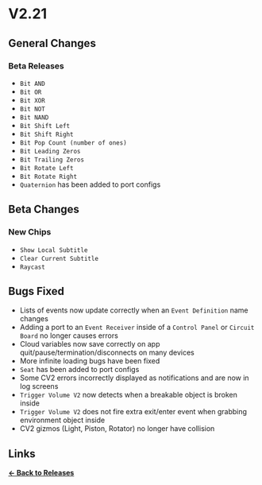 # V2.21

## General Changes

### Beta Releases

- `Bit AND`
- `Bit OR`
- `Bit XOR`
- `Bit NOT`
- `Bit NAND`
- `Bit Shift Left`
- `Bit Shift Right`
- `Bit Pop Count (number of ones)`
- `Bit Leading Zeros`
- `Bit Trailing Zeros`
- `Bit Rotate Left`
- `Bit Rotate Right`
- `Quaternion` has been added to port configs

## Beta Changes

### New Chips

- `Show Local Subtitle`
- `Clear Current Subtitle`
- `Raycast`

## Bugs Fixed

- Lists of events now update correctly when an `Event Definition` name changes
- Adding a port to an `Event Receiver` inside of a `Control Panel` or `Circuit Board` no longer causes errors
- Cloud variables now save correctly on app quit/pause/termination/disconnects on many devices
- More infinite loading bugs have been fixed
- `Seat` has been added to port configs
- Some CV2 errors incorrectly displayed as notifications and are now in log screens
- `Trigger Volume V2` now detects when a breakable object is broken inside
- `Trigger Volume V2` does not fire extra exit/enter event when grabbing environment object inside
- CV2 gizmos (Light, Piston, Rotator) no longer have collision

## Links

**[<- Back to Releases](https://tyleo-rec.github.io/CircuitsV2Resources/releases/)**
